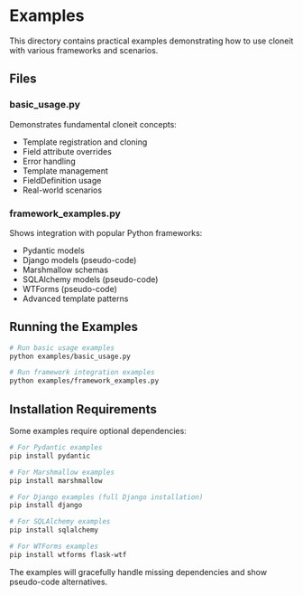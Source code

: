 # Examples

This directory contains practical examples demonstrating how to use cloneit with various frameworks and scenarios.

## Files

### basic_usage.py
Demonstrates fundamental cloneit concepts:
- Template registration and cloning
- Field attribute overrides
- Error handling
- Template management
- FieldDefinition usage
- Real-world scenarios

### framework_examples.py  
Shows integration with popular Python frameworks:
- Pydantic models
- Django models (pseudo-code)
- Marshmallow schemas
- SQLAlchemy models (pseudo-code)
- WTForms (pseudo-code)
- Advanced template patterns

## Running the Examples

```bash
# Run basic usage examples
python examples/basic_usage.py

# Run framework integration examples
python examples/framework_examples.py
```

## Installation Requirements

Some examples require optional dependencies:

```bash
# For Pydantic examples
pip install pydantic

# For Marshmallow examples  
pip install marshmallow

# For Django examples (full Django installation)
pip install django

# For SQLAlchemy examples
pip install sqlalchemy

# For WTForms examples
pip install wtforms flask-wtf
```

The examples will gracefully handle missing dependencies and show pseudo-code alternatives.
